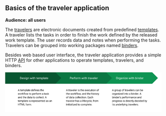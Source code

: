 ## Basics of the traveler application

**Audience: all users**

The [travelers](#traveler) are electronic documents created from predefined
[templates](#form). A traveler lists the tasks in order to finish the work
defined by the released work template. The user records data and notes when
performing the tasks. Travelers can be grouped into working packages named
[binders](#binder).

Besides web based user interface, the traveler application provides a simple
HTTP [API](#api) for other applications to operate templates, travelers, and
binders.

<img src="/assets/img/traveler-flow.png" alt="traveler flow">
